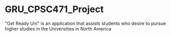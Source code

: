 # GRU_CPSC471_Project
"Get Ready Uni" is an application that assists students who desire to pursue higher studies in the Universities in North America
